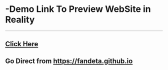 # -Demo Link To Preview WebSite in Reality
---
**[Click Here](https://fandeta.github.io)**
---
Go Direct from **https://fandeta.github.io**
---
